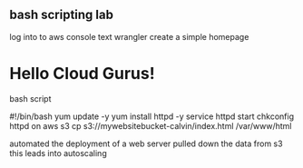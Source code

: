 
bash scripting lab 
------------------------------
log into to aws console
text wrangler 
create a simple homepage 

<html> 
    <body>
        <h1>
            Hello Cloud Gurus!
        </h1>
    </body>
</html> 

bash script 

#!/bin/bash
yum update -y
yum install httpd -y
service httpd start
chkconfig httpd on 
aws s3 cp s3://mywebsitebucket-calvin/index.html /var/www/html

automated the deployment of a web server 
pulled down the data from s3 
this leads into autoscaling 
